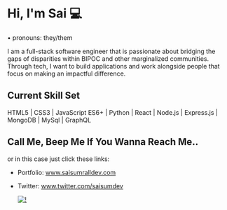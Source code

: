 # Hi, I'm Sai  :computer:
&bull; pronouns: they/them


I am a full-stack software engineer that is passionate about bridging the gaps of disparities within BIPOC and other marginalized communities. Through tech, I want to build applications and work alongside people that focus on making an impactful difference.


## Current Skill Set
HTML5 | CSS3 | JavaScript ES6+ | Python | React | Node.js | Express.js | MongoDB | MySql | GraphQL


## Call Me, Beep Me If You Wanna Reach Me..
or in this case just click these links:

- Portfolio: www.saisumralldev.com
- Twitter: www.twitter.com/saisumdev


  [![!](https://visitcount.itsvg.in/api?id=Sai&label=Thanks%20for%20being%20here!&color=8&icon=2&pretty=false)](https://visitcount.itsvg.in)




<!--
**sainaadira/sainaadira** is a ✨ _special_ ✨ repository because its `README.md` (this file) appears on your GitHub profile.




